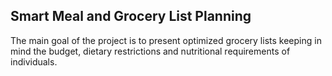 ## Smart Meal and Grocery List Planning

The main goal of the project is to present optimized grocery lists keeping in mind the budget, dietary restrictions and nutritional 
requirements of individuals. 

